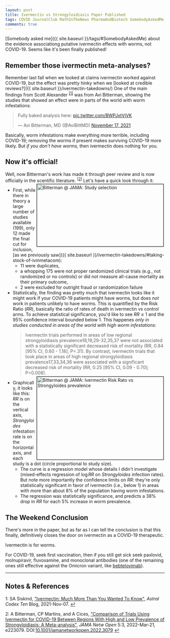 ```yaml
---
layout: post
title: Ivermectin vs Strongyloidiasis Paper Published
tags: COVID JournalClub MathInTheNews PharmaAndBiotech SomebodyAskedMe Statistics
comments: true
---
```


[Somebody asked me]({{ site.baseurl }}/tags/#SomebodyAskedMe) about the evidence
associationg putative ivermectin effects with worms, not COVID-19.  Seems like it's been
finally published!  


## Remember those ivermectin meta-analyses?  

Remember last fall when we looked at claims ivermectin worked against COVID-19, but the
effect was pretty hinky when we [looked at credible reviews?]({{ site.baseurl }}/ivermectin-takedowns/)
One of the main findings from Scott Alexander <sup id="fn1a">[[1]](#fn1)</sup> was from
Avi Bitterman, showing the studies that showed an effect were in parts of the world with
worm infestations:  

<blockquote class="twitter-tweet">
  <p lang="en" dir="ltr">
    Fully baked analysis here: 
    <a href="https://t.co/BWPJxtVjVK">pic.twitter.com/BWPJxtVjVK</a>
  </p>&mdash; Avi Bitterman, MD (@AviBittMD) <a href="https://twitter.com/AviBittMD/status/1461076939192602628?ref_src=twsrc%5Etfw">November 17, 2021</a>
</blockquote>
<script async src="https://platform.twitter.com/widgets.js"></script>

Basically, worm infestations make everything more terrible, including COVID-19; removing
the worms if present makes surviving COVID-19 more likely.  But _if you don't have worms,_
then ivermectin does nothing for you.  


## Now it's official!  

Well, now Bitterman's work has made it through peer review and is now officially in the
scentific literature.  <sup id="fn2a">[[2]](#fn2)</sup>  Let's have a quick look through
it:  
<a href="{{ site.baseurl }}/images/2022-04-18-ivermectin-bitterman-published-study-selection.png"><img src="{{ site.baseurl }}/images/2022-04-18-ivermectin-bitterman-published-study-selection-thumb.jpg" width="400" height="196" alt="Bitterman @ JAMA: Study selection" title="Bitterman @ JAMA: Study selection" style="float: right; margin: 3px 3px 3px 3px; border: 1px solid #000000;"></a> 
- First, while there in theory a large number of studies available (199), only 12 made the final cut for inclusion, [as we previously saw]({{ site.baseurl }}/ivermectin-takedowns/#taking-stock-of-ivmmetacom):  
  - 11 were duplicates,  
  - a whopping 175 were not proper randomized clinical trials (e.g., not randomized or no
    controls) or did not measure all-cause mortality as their primary outcome,  
  - 2 were excluded for outright fraud or randomization failure  
- Statistically, the finding was pretty much that ivermectin looks like it might work if
  your COVID-19 patients might have worms, but does _not_ work in patients unlikely to
  have worms.  This is quantified by the Risk Ratio ($RR$), basically the ratio of rates of death
  in ivermectin vs control arms.  To achieve statistical significance, you'd like to see
  $RR \le 1$ and the 95% confidence interval bounded below 1.  This happenes 
  _only in studies conducted in areas of the world with high worm infestations:_  
  > Ivermectin trials performed in areas of low regional strongyloidiasis
  > prevalence18,19,29-32,35,37 were not associated with a statistically significant
  > decreased risk of mortality (RR, 0.84 [95% CI, 0.60 - 1.18]; P=.31).  By contrast,
  > ivermectin trials that took place in areas of high regional strongyloidiasis
  > prevalence17,33,34,36 were associated with a significant decreased risk of mortality
  > (RR, 0.25 [95% CI, 0.09 - 0.70]; P=0.008).  
<a href="{{ site.baseurl }}/images/2022-04-18-ivermectin-bitterman-published-RR-vs-worms.png"><img src="{{ site.baseurl }}/images/2022-04-18-ivermectin-bitterman-published-RR-vs-worms-thumb.jpg" width="400" height="261" alt="Bitterman @ JAMA: Ivermectin Risk Rato vs Strongyloides prevalence " title="Bitterman @ JAMA: Ivermectin Risk Rato vs Strongyloides prevalence" style="float: right; margin: 3px 3px 3px 3px; border: 1px solid #000000;"></a>
- Graphically, it looks like this: $RR$ is on the vertical axis, _Strongyloides_
  infestation rate is on the horizontal axis, and each study is a dot (circle proportional
  to study size).  
  - The curve is a regression model whose details I didn't investigate (mixed-effects
    regression of $\log RR$ on _Strongyloides_ infection rates). But note more
    importantly the confidence limits on $RR$: they're only statistically significant in
    favor of ivermectin (i.e., below 1) in areas with more than about 8% of the population
    having worm infestations.  
  - The regression was statistically significance, and predicts a 38% drop in $RR$ for
    each 5% increase in worm prevalence.  


## The Weekend Conclusion  

There's more in the paper, but as far as I can tell the conclusion is that this finally,
definitively closes the door on ivermectin as a COVID-19 therapeutic.  

Ivermectin is for worms.  

For COVID-19, seek first vaccination, then if you still get sick seek paxlovid, molnupiravir, fluvoxamine, and monoclonal antibodies (one of the remaining ones still effective against the Omicron variant, like [bebtelovimab](https://www.fda.gov/news-events/press-announcements/coronavirus-covid-19-update-fda-authorizes-new-monoclonal-antibody-treatment-covid-19-retains)).  

---

## Notes &amp; References  

<!--
<sup id="fn1a">[[1]](#fn1)</sup>

<a id="fn1">1</a>: ***, ["***"](***), *** [↩](#fn1a)  

<a href="{{ site.baseurl }}/images/***">
  <img src="{{ site.baseurl }}/images/***" width="400" height="***" alt="***" title="***" style="float: right; margin: 3px 3px 3px 3px; border: 1px solid #000000;">
</a>

<iframe width="400" height="224" src="***" allow="accelerometer; encrypted-media; gyroscope; picture-in-picture" allowfullscreen style="float: right; margin: 3px 3px 3px 3px; border: 1px solid #000000;"></iframe>
-->

<a id="fn1">1</a>: SA Siskind, ["Ivermectin: Much More Than You Wanted To Know"](https://astralcodexten.substack.com/p/ivermectin-much-more-than-you-wanted), _Astral Codex Ten_ Blog, 2021-Nov-07. [↩](#fn1a)  

<a id="fn2">2</a>: A Bitterman, CP Martins, and A Cices, ["Comparison of Trials Using Ivermectin for COVID-19 Between Regions With High and Low Prevalence of Strongyloidiasis: A Meta-analysis"](https://jamanetwork.com/journals/jamanetworkopen/fullarticle/2790173), _JAMA Netw Open_ 5:3, 2022-Mar-21, e223079. DOI:[10.1001/jamanetworkopen.2022.3079](https://dx.doi.org/10.1001/jamanetworkopen.2022.3079) [↩](#fn2a)  
